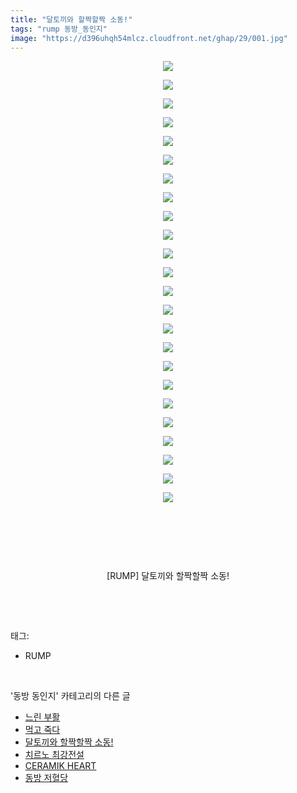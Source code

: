 ```yaml
---
title: "달토끼와 할짝할짝 소동!"
tags: "rump 동방_동인지"
image: "https://d396uhqh54mlcz.cloudfront.net/ghap/29/001.jpg"
---
```

<div class="article">
<p style="text-align: center; clear: none; float: none;"><img src="{{ site.imgserver7 }}/ghap/29/001.jpg"/></p>
<p style="text-align: center; clear: none; float: none;"><img src="{{ site.imgserver7 }}/ghap/29/002.jpg"/></p>
<p style="text-align: center; clear: none; float: none;"><img src="{{ site.imgserver7 }}/ghap/29/003.jpg"/></p>
<p style="text-align: center; clear: none; float: none;"><img src="{{ site.imgserver7 }}/ghap/29/004.jpg"/></p>
<p style="text-align: center; clear: none; float: none;"><img src="{{ site.imgserver7 }}/ghap/29/005.jpg"/></p>
<p style="text-align: center; clear: none; float: none;"><img src="{{ site.imgserver7 }}/ghap/29/006.jpg"/></p>
<p style="text-align: center; clear: none; float: none;"><img src="{{ site.imgserver7 }}/ghap/29/007.jpg"/></p>
<p style="text-align: center; clear: none; float: none;"><img src="{{ site.imgserver7 }}/ghap/29/008.jpg"/></p>
<p style="text-align: center; clear: none; float: none;"><img src="{{ site.imgserver7 }}/ghap/29/009.jpg"/></p>
<p style="text-align: center; clear: none; float: none;"><img src="{{ site.imgserver7 }}/ghap/29/010.jpg"/></p>
<p style="text-align: center; clear: none; float: none;"><img src="{{ site.imgserver7 }}/ghap/29/011.jpg"/></p>
<p style="text-align: center; clear: none; float: none;"><img src="{{ site.imgserver7 }}/ghap/29/012.jpg"/></p>
<p style="text-align: center; clear: none; float: none;"><img src="{{ site.imgserver7 }}/ghap/29/013.jpg"/></p>
<p style="text-align: center; clear: none; float: none;"><img src="{{ site.imgserver7 }}/ghap/29/014.jpg"/></p>
<p style="text-align: center; clear: none; float: none;"><img src="{{ site.imgserver7 }}/ghap/29/015.jpg"/></p>
<p style="text-align: center; clear: none; float: none;"><img src="{{ site.imgserver7 }}/ghap/29/016.jpg"/></p>
<p style="text-align: center; clear: none; float: none;"><img src="{{ site.imgserver7 }}/ghap/29/017.jpg"/></p>
<p style="text-align: center; clear: none; float: none;"><img src="{{ site.imgserver7 }}/ghap/29/018.jpg"/></p>
<p style="text-align: center; clear: none; float: none;"><img src="{{ site.imgserver7 }}/ghap/29/019.jpg"/></p>
<p style="text-align: center; clear: none; float: none;"><img src="{{ site.imgserver7 }}/ghap/29/020.jpg"/></p>
<p style="text-align: center; clear: none; float: none;"><img src="{{ site.imgserver7 }}/ghap/29/021.jpg"/></p>
<p style="text-align: center; clear: none; float: none;"><img src="{{ site.imgserver7 }}/ghap/29/022.jpg"/></p>
<p style="text-align: center; clear: none; float: none;"><img src="{{ site.imgserver7 }}/ghap/29/023.jpg"/></p>
<p style="text-align: center; clear: none; float: none;"><img src="{{ site.imgserver7 }}/ghap/29/024.jpg"/></p>
<p style="text-align: center; clear: none; float: none;"><br/></p>
<p style="text-align: center; clear: none; float: none;"><br/></p>
<p style="text-align: center; clear: none; float: none;"><br/></p>
<p style="text-align: center; clear: none; float: none;">[RUMP] 달토끼와 할짝할짝 소동!</p>
<p><br/></p>
</div><br/>
<div class="tagTrail">
<p>태그: </p>
<ul>
<li>RUMP</li>
</ul>
</div><br/>
<div class="another">
<p>'동방 동인지' 카테고리의 다른 글</p>
<ul>
<li><a href="/ghap_31">느린 부활</a></li>
<li><a href="/ghap_30">먹고 죽다</a></li>
<li><a href="/ghap_29">달토끼와 할짝할짝 소동!</a></li>
<li><a href="/ghap_28">치르노 최강전설</a></li>
<li><a href="/ghap_27">CERAMIK HEART</a></li>
<li><a href="/ghap_26">동방 저혈당</a></li>
</ul>
</div><br/>
<div class="cb_module cb_fluid">
<div class="cb_wrt cb_profile">
</div><!-- commentList close -->
</div><br/>
